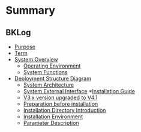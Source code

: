 # Summary

## BKLog
* [Purpose](Purpose/PurposeOfWriting.md)
* [Term](Term/TermsAndDefinitions.md)
* [System Overview]()
     * [Operating Environment](Overview/OperatingEnvironment.md)
     * [System Functions](Overview/SystemFunctions.md)
* [Deployment Structure Diagram]()
     * [System Architecture](DeploymentDiagram/SystemPhysicalArchitecture.md)
     * [System External Interface](DeploymentDiagram/SystemExternalInterface.md)
*[Installation Guide]()
     * [V3.x version upgraded to V4.1](InstallationGuide/bklog_update.md)
     * [Preparation before installation](InstallationGuide/PreparationBeforeInstallation.md)
     * [Installation Directory Introduction](InstallationGuide/InstallationDirectoryIntroduction.md)
     * [Installation Environment](InstallationGuide/InstallationEnvironment.md)
     * [Parameter Description](InstallationGuide/ParameterDescription.md)